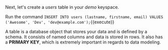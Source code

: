 
Next, let's create a *users* table in your *demo* keyspace.

Run the command `INSERT INTO users (lastname, firstname, email) VALUES ('Awesome', 'Dev', 'dev@example.com');`{{execute}}

A table is a database object that stores your data and is defined by a schema. It consists of named columns and data is stored in rows. It also has a **PRIMARY KEY**, which is extremely important in regards to data modeling.
